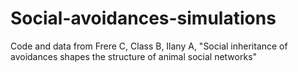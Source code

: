 # Social-avoidances-simulations
Code and data from Frere C, Class B, Ilany A, "Social inheritance of avoidances shapes the structure of animal social networks"
